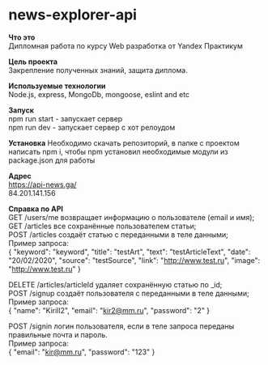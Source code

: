 # news-explorer-api

__Что это__   
Дипломная работа по курсу Web разработка от Yandex Практикум

__Цель проекта__   
Закрепление полученных знаний, защита диплома.

__Используемые технологии__   
Node.js, express, MongoDb, mongoose, eslint and etc

__Запуск__  
npm run start - запускает сервер  
npm run dev - запускает сервер с хот релоудом

__Установка__
Необходимо скачать репозиторий, в папке с проектом написать npm i, чтобы npm установил необходимые модули из package.json для работы 

__Адрес__  
https://api-news.ga/  
84.201.141.156  

__Справка по API__  
GET /users/me возвращает информацию о пользователе (email и имя);  
GET /articles все сохранённые пользователем статьи;  
POST /articles создаёт статью с переданными в теле данными;  
Пример запроса:  
{
	"keyword": "keyword",
    "title": "testArt",
    "text": "testArticleText",
    "date": "20/02/2020",
    "source": "testSource",
    "link": "http://www.test.ru",
    "image": "http://www.test.ru"
}
    
DELETE /articles/articleId удаляет сохранённую статью по _id;  
POST /signup создаёт пользователя с переданными в теле данными;  
Пример запроса:  
{
	"name": "Kirill2",
	"email": "kir2@mm.ru",
	"password": "2"
}
    
POST /signin логин пользователя, если в теле запроса переданы правильные почта и пароль.  
Пример запроса:  
{
	"email": "kir@mm.ru",
	"password": "123"
}
